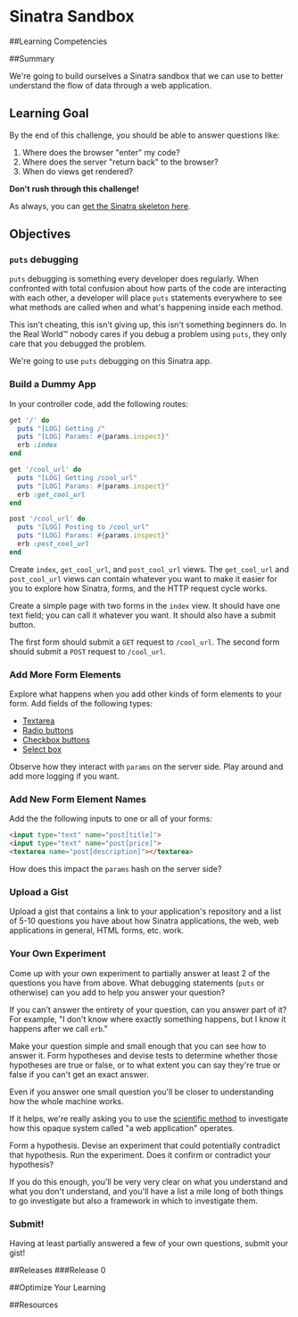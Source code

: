 # Sinatra Sandbox 
 
##Learning Competencies 

##Summary 

 We're going to build ourselves a Sinatra sandbox that we can use to better understand the flow of data through a web application.

## Learning Goal

By the end of this challenge, you should be able to answer questions like:

1. Where does the browser "enter" my code?
2. Where does the server "return back" to the browser?
3. When do views get rendered?

**Don't rush through this challenge!**

As always, you can [get the Sinatra skeleton here](http://cl.ly/2n3D2V0R0L2f).

## Objectives

### `puts` debugging

`puts` debugging is something every developer does regularly.  When confronted with total confusion about how parts of the code are interacting with each other, a developer will place `puts` statements everywhere to see what methods are called when and what's happening inside each method.

This isn't cheating, this isn't giving up, this isn't something beginners do.  In the Real World™ nobody cares if you debug a problem using `puts`, they only care that you debugged the problem.

We're going to use `puts` debugging on this Sinatra app.

### Build a Dummy App

In your controller code, add the following routes:

```ruby
get '/' do
  puts "[LOG] Getting /"
  puts "[LOG] Params: #{params.inspect}"
  erb :index
end

get '/cool_url' do
  puts "[LOG] Getting /cool_url"
  puts "[LOG] Params: #{params.inspect}"
  erb :get_cool_url
end

post '/cool_url' do
  puts "[LOG] Posting to /cool_url"
  puts "[LOG] Params: #{params.inspect}"
  erb :post_cool_url
end
```

Create `index`, `get_cool_url`, and `post_cool_url` views.  The `get_cool_url` and `post_cool_url` views can contain whatever you want to make it easier for you to explore how Sinatra, forms, and the HTTP request cycle works.

Create a simple page with two forms in the `index` view.  It should have one text field; you can call it whatever you want.  It should also have a submit button.

The first form should submit a `GET` request to `/cool_url`.  The second form should submit a `POST` request to `/cool_url`.

### Add More Form Elements

Explore what happens when you add other kinds of form elements to your form.  Add fields of the following types:

* [Textarea](http://www.echoecho.com/htmlforms08.htm)
* [Radio buttons](http://www.echoecho.com/htmlforms10.htm)
* [Checkbox buttons](http://www.echoecho.com/htmlforms09.htm)
* [Select box](http://www.echoecho.com/htmlforms11.htm)

Observe how they interact with `params` on the server side.  Play around and add more logging if you want.

### Add New Form Element Names

Add the the following inputs to one or all of your forms:

```html
<input type="text" name="post[title]">
<input type="text" name="post[price]">
<textarea name="post[description]"></textarea>
```

How does this impact the `params` hash on the server side?

### Upload a Gist

Upload a gist that contains a link to your application's repository and a list of 5-10 questions you have about how Sinatra applications, the web, web applications in general, HTML forms, etc. work.

### Your Own Experiment

Come up with your own experiment to partially answer at least 2 of the questions you have from above.  What debugging statements (`puts` or otherwise) can you add to help you answer your question?

If you can't answer the entirety of your question, can you answer part of it?  For example, "I don't know where exactly something happens, but I know it happens after we call `erb`."

Make your question simple and small enough that you can see how to answer it.  Form hypotheses and devise tests to determine whether those hypotheses are true or false, or to what extent you can say they're true or false if you can't get an exact answer.

Even if you answer one small question you'll be closer to understanding how the whole machine works.

If it helps, we're really asking you to use the [scientific method](http://en.wikipedia.org/wiki/Scientific_method) to investigate how this opaque system called "a web application" operates.

Form a hypothesis.  Devise an experiment that could potentially contradict that hypothesis.  Run the experiment.  Does it confirm or contradict your hypothesis?

If you do this enough, you'll be very very clear on what you understand and what you don't understand, and you'll have a list a mile long of both things to go investigate but also a framework in which to investigate them.

### Submit!

Having at least partially answered a few of your own questions, submit your gist! 

##Releases
###Release 0 

##Optimize Your Learning 

##Resources
